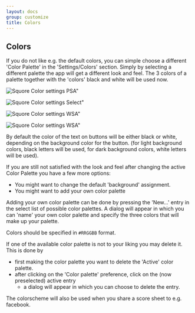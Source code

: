 ```yaml
---
layout: docs
group: customize
title: Colors
---
```

## Colors

If you do not like e.g. the default colors, you can simple choose a different 'Color Palette' in the 'Settings/Colors'
section. Simply by selecting a different palette the app will get a different look and feel.
The 3 colors of a palette together with the 'colors' black and white will be used now.

![Squore Color settings PSA"](/img/sb.settings.02.colors.psa.png)

![Squore Color settings Select"](/img/sb.settings.03.colors.select.png)

![Squore Color settings WSA"](/img/sb.settings.04.colors.squashskills.png)

![Squore Color settings WSA"](/img/sb.settings.04.colors.squashskills.result.png)

By default the color of the text on buttons will be either black or white, depending on the background color for the button.
(for light background colors, black letters will be used, for dark background colors, white letters will be used).

If you are still not satisfied with the look and feel after changing the active Color Palette you have a few more options:
* You might want to change the default 'background' assignment.
* You might want to add your own color palette

Adding your own color palette can be done by pressing the 'New...' entry in the select list of possible color palettes.
A dialog will appear in which you can 'name' your own color palette and specify the three colors that will make up your palette.

Colors should be specified in `#RRGGBB` format.

If one of the available color palette is not to your liking you may delete it. This is done by
* first making the color palette you want to delete the 'Active' color palette.
* after clicking on the 'Color palette' preference, click on the (now preselected) active entry
    * a dialog will appear in which you can choose to delete the entry.

The colorscheme will also be used when you share a score sheet to e.g. facebook.

